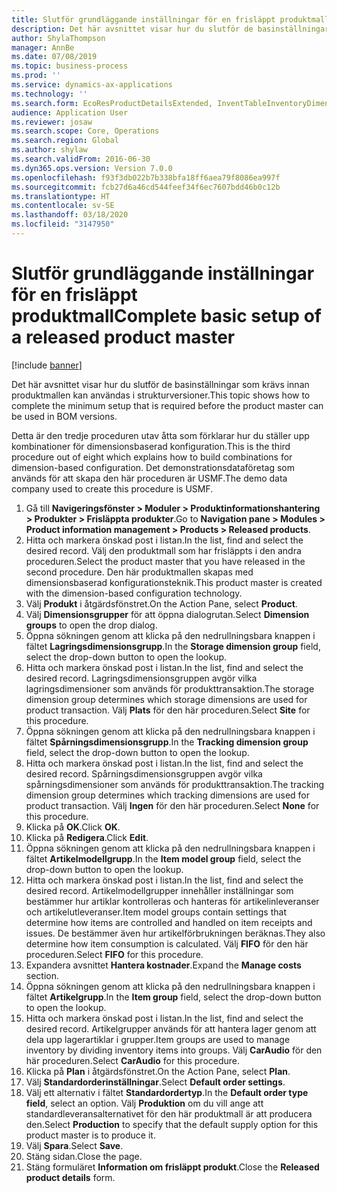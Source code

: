 ```yaml
---
title: Slutför grundläggande inställningar för en frisläppt produktmall
description: Det här avsnittet visar hur du slutför de basinställningar som krävs innan produktmallen kan användas i strukturversioner.
author: ShylaThompson
manager: AnnBe
ms.date: 07/08/2019
ms.topic: business-process
ms.prod: ''
ms.service: dynamics-ax-applications
ms.technology: ''
ms.search.form: EcoResProductDetailsExtended, InventTableInventoryDimensionGroups, InventItemOrderSetup
audience: Application User
ms.reviewer: josaw
ms.search.scope: Core, Operations
ms.search.region: Global
ms.author: shylaw
ms.search.validFrom: 2016-06-30
ms.dyn365.ops.version: Version 7.0.0
ms.openlocfilehash: f93f3db022b7b338bfa18ff6aea79f8086ea997f
ms.sourcegitcommit: fcb27d6a46cd544feef34f6ec7607bdd46b0c12b
ms.translationtype: HT
ms.contentlocale: sv-SE
ms.lasthandoff: 03/18/2020
ms.locfileid: "3147950"
---
```

# <a name="complete-basic-setup-of-a-released-product-master"></a><span data-ttu-id="62b24-103">Slutför grundläggande inställningar för en frisläppt produktmall</span><span class="sxs-lookup"><span data-stu-id="62b24-103">Complete basic setup of a released product master</span></span>

[!include [banner](../../includes/banner.md)]

<span data-ttu-id="62b24-104">Det här avsnittet visar hur du slutför de basinställningar som krävs innan produktmallen kan användas i strukturversioner.</span><span class="sxs-lookup"><span data-stu-id="62b24-104">This topic shows how to complete the minimum setup that is required before the product master can be used in BOM versions.</span></span>

<span data-ttu-id="62b24-105">Detta är den tredje proceduren utav åtta som förklarar hur du ställer upp kombinationer för dimensionsbaserad konfiguration.</span><span class="sxs-lookup"><span data-stu-id="62b24-105">This is the third procedure out of eight which explains how to build combinations for dimension-based configuration.</span></span> <span data-ttu-id="62b24-106">Det demonstrationsdataföretag som används för att skapa den här proceduren är USMF.</span><span class="sxs-lookup"><span data-stu-id="62b24-106">The demo data company used to create this procedure is USMF.</span></span>

1. <span data-ttu-id="62b24-107">Gå till **Navigeringsfönster > Moduler > Produktinformationshantering > Produkter > Frisläppta produkter**.</span><span class="sxs-lookup"><span data-stu-id="62b24-107">Go to **Navigation pane > Modules > Product information management > Products > Released products**.</span></span>
2. <span data-ttu-id="62b24-108">Hitta och markera önskad post i listan.</span><span class="sxs-lookup"><span data-stu-id="62b24-108">In the list, find and select the desired record.</span></span> <span data-ttu-id="62b24-109">Välj den produktmall som har frisläppts i den andra proceduren.</span><span class="sxs-lookup"><span data-stu-id="62b24-109">Select the product master that you have released in the second procedure.</span></span> <span data-ttu-id="62b24-110">Den här produktmallen skapas med dimensionsbaserad konfigurationsteknik.</span><span class="sxs-lookup"><span data-stu-id="62b24-110">This product master is created with the dimension-based configuration technology.</span></span>  
3. <span data-ttu-id="62b24-111">Välj **Produkt** i åtgärdsfönstret.</span><span class="sxs-lookup"><span data-stu-id="62b24-111">On the Action Pane, select **Product**.</span></span>
4. <span data-ttu-id="62b24-112">Välj **Dimensionsgrupper** för att öppna dialogrutan.</span><span class="sxs-lookup"><span data-stu-id="62b24-112">Select **Dimension groups** to open the drop dialog.</span></span>
5. <span data-ttu-id="62b24-113">Öppna sökningen genom att klicka på den nedrullningsbara knappen i fältet **Lagringsdimensionsgrupp**.</span><span class="sxs-lookup"><span data-stu-id="62b24-113">In the **Storage dimension group** field, select the drop-down button to open the lookup.</span></span>
6. <span data-ttu-id="62b24-114">Hitta och markera önskad post i listan.</span><span class="sxs-lookup"><span data-stu-id="62b24-114">In the list, find and select the desired record.</span></span> <span data-ttu-id="62b24-115">Lagringsdimensionsgruppen avgör vilka lagringsdimensioner som används för produkttransaktion.</span><span class="sxs-lookup"><span data-stu-id="62b24-115">The storage dimension group determines which storage dimensions are used for product transaction.</span></span> <span data-ttu-id="62b24-116">Välj **Plats** för den här proceduren.</span><span class="sxs-lookup"><span data-stu-id="62b24-116">Select **Site** for this procedure.</span></span>  
7. <span data-ttu-id="62b24-117">Öppna sökningen genom att klicka på den nedrullningsbara knappen i fältet **Spårningsdimensionsgrupp**.</span><span class="sxs-lookup"><span data-stu-id="62b24-117">In the **Tracking dimension group** field, select the drop-down button to open the lookup.</span></span>
8. <span data-ttu-id="62b24-118">Hitta och markera önskad post i listan.</span><span class="sxs-lookup"><span data-stu-id="62b24-118">In the list, find and select the desired record.</span></span> <span data-ttu-id="62b24-119">Spårningsdimensionsgruppen avgör vilka spårningsdimensioner som används för produkttransaktion.</span><span class="sxs-lookup"><span data-stu-id="62b24-119">The tracking dimension group determines which tracking dimensions are used for product transaction.</span></span> <span data-ttu-id="62b24-120">Välj **Ingen** för den här proceduren.</span><span class="sxs-lookup"><span data-stu-id="62b24-120">Select **None** for this procedure.</span></span>  
9. <span data-ttu-id="62b24-121">Klicka på **OK**.</span><span class="sxs-lookup"><span data-stu-id="62b24-121">Click **OK**.</span></span>
10. <span data-ttu-id="62b24-122">Klicka på **Redigera**.</span><span class="sxs-lookup"><span data-stu-id="62b24-122">Click **Edit**.</span></span>
11. <span data-ttu-id="62b24-123">Öppna sökningen genom att klicka på den nedrullningsbara knappen i fältet **Artikelmodellgrupp**.</span><span class="sxs-lookup"><span data-stu-id="62b24-123">In the **Item model group** field, select the drop-down button to open the lookup.</span></span>
12. <span data-ttu-id="62b24-124">Hitta och markera önskad post i listan.</span><span class="sxs-lookup"><span data-stu-id="62b24-124">In the list, find and select the desired record.</span></span> <span data-ttu-id="62b24-125">Artikelmodellgrupper innehåller inställningar som bestämmer hur artiklar kontrolleras och hanteras för artikelinleveranser och artikelutleveranser.</span><span class="sxs-lookup"><span data-stu-id="62b24-125">Item model groups contain settings that determine how items are controlled and handled on item receipts and issues.</span></span> <span data-ttu-id="62b24-126">De bestämmer även hur artikelförbrukningen beräknas.</span><span class="sxs-lookup"><span data-stu-id="62b24-126">They also determine how item consumption is calculated.</span></span> <span data-ttu-id="62b24-127">Välj **FIFO** för den här proceduren.</span><span class="sxs-lookup"><span data-stu-id="62b24-127">Select **FIFO** for this procedure.</span></span>  
13. <span data-ttu-id="62b24-128">Expandera avsnittet **Hantera kostnader**.</span><span class="sxs-lookup"><span data-stu-id="62b24-128">Expand the **Manage costs** section.</span></span>
14. <span data-ttu-id="62b24-129">Öppna sökningen genom att klicka på den nedrullningsbara knappen i fältet **Artikelgrupp**.</span><span class="sxs-lookup"><span data-stu-id="62b24-129">In the **Item group** field, select the drop-down button to open the lookup.</span></span>
15. <span data-ttu-id="62b24-130">Hitta och markera önskad post i listan.</span><span class="sxs-lookup"><span data-stu-id="62b24-130">In the list, find and select the desired record.</span></span> <span data-ttu-id="62b24-131">Artikelgrupper används för att hantera lager genom att dela upp lagerartiklar i grupper.</span><span class="sxs-lookup"><span data-stu-id="62b24-131">Item groups are used to manage inventory by dividing inventory items into groups.</span></span> <span data-ttu-id="62b24-132">Välj **CarAudio** för den här proceduren.</span><span class="sxs-lookup"><span data-stu-id="62b24-132">Select **CarAudio** for this procedure.</span></span>  
16. <span data-ttu-id="62b24-133">Klicka på **Plan** i åtgärdsfönstret.</span><span class="sxs-lookup"><span data-stu-id="62b24-133">On the Action Pane, select **Plan**.</span></span>
17. <span data-ttu-id="62b24-134">Välj **Standardorderinställningar**.</span><span class="sxs-lookup"><span data-stu-id="62b24-134">Select **Default order settings**.</span></span>
18. <span data-ttu-id="62b24-135">Välj ett alternativ i fältet **Standardordertyp**.</span><span class="sxs-lookup"><span data-stu-id="62b24-135">In the **Default order type field**, select an option.</span></span> <span data-ttu-id="62b24-136">Välj **Produktion** om du vill ange att standardleveransalternativet för den här produktmall är att producera den.</span><span class="sxs-lookup"><span data-stu-id="62b24-136">Select **Production** to specify that the default supply option for this product master is to produce it.</span></span>  
19. <span data-ttu-id="62b24-137">Välj **Spara**.</span><span class="sxs-lookup"><span data-stu-id="62b24-137">Select **Save**.</span></span>
20. <span data-ttu-id="62b24-138">Stäng sidan.</span><span class="sxs-lookup"><span data-stu-id="62b24-138">Close the page.</span></span>
21. <span data-ttu-id="62b24-139">Stäng formuläret **Information om frisläppt produkt**.</span><span class="sxs-lookup"><span data-stu-id="62b24-139">Close the **Released product details** form.</span></span>

